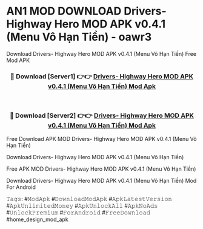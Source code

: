 # AN1 MOD DOWNLOAD Drivers- Highway Hero MOD APK v0.4.1 (Menu Vô Hạn Tiền) - oawr3
Download Drivers- Highway Hero MOD APK v0.4.1 (Menu Vô Hạn Tiền) Free Mod APK

<div align="center">
<h3>🔴 Download [Server1] 👉👉 <a href="https://apk-comot.site?title=Drivers-_Highway_Hero_MOD_APK_v0.4.1_(Menu_Vô_Hạn_Tiền)">Drivers- Highway Hero MOD APK v0.4.1 (Menu Vô Hạn Tiền) Mod Apk</a></h3><br>

<h3>🔴 Download [Server2] 👉👉 <a href="https://apk-comot.site?title=Drivers-_Highway_Hero_MOD_APK_v0.4.1_(Menu_Vô_Hạn_Tiền)">Drivers- Highway Hero MOD APK v0.4.1 (Menu Vô Hạn Tiền) Mod Apk</a></h3>
</div>


Free Download APK MOD Drivers- Highway Hero MOD APK v0.4.1 (Menu Vô Hạn Tiền)

Download Drivers- Highway Hero MOD APK v0.4.1 (Menu Vô Hạn Tiền) 

Free APK MOD Drivers- Highway Hero MOD APK v0.4.1 (Menu Vô Hạn Tiền) 

Download Drivers- Highway Hero MOD APK v0.4.1 (Menu Vô Hạn Tiền) Mod For Android

𝚃𝚊𝚐𝚜: #𝙼𝚘𝚍𝙰𝚙𝚔 #𝙳𝚘𝚠𝚗𝚕𝚘𝚊𝚍𝙼𝚘𝚍𝙰𝚙𝚔 #𝙰𝚙𝚔𝙻𝚊𝚝𝚎𝚜𝚝𝚅𝚎𝚛𝚜𝚒𝚘𝚗 #𝙰𝚙𝚔𝚄𝚗𝚕𝚒𝚖𝚒𝚝𝚎𝚍𝙼𝚘𝚗𝚎𝚢 #𝙰𝚙𝚔𝚄𝚗𝚕𝚘𝚌𝚔𝙰𝚕𝚕 #𝙰𝚙𝚔𝙽𝚘𝙰𝚍𝚜 #𝚄𝚗𝚕𝚘𝚌𝚔𝙿𝚛𝚎𝚖𝚒𝚞𝚖 #𝙵𝚘𝚛𝙰𝚗𝚍𝚛𝚘𝚒𝚍 #𝙵𝚛𝚎𝚎𝙳𝚘𝚠𝚗𝚕𝚘𝚊𝚍 #home_design_mod_apk